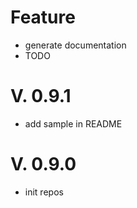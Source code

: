 # Feature

- generate documentation
- TODO

# V. 0.9.1

- add sample in README

# V. 0.9.0

- init repos